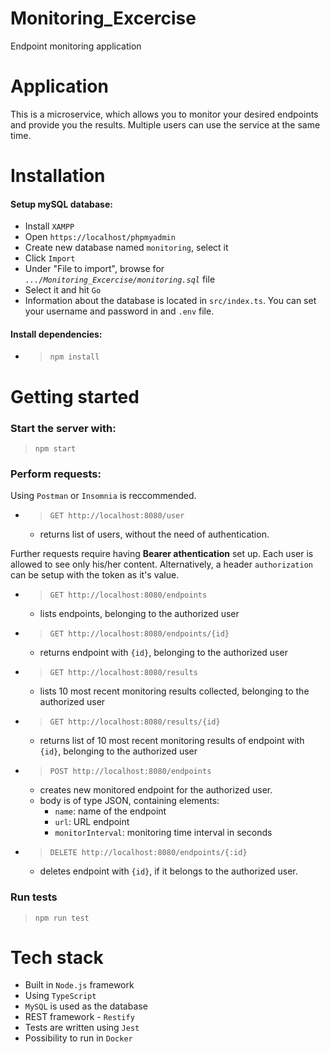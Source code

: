 # Monitoring_Excercise
Endpoint monitoring application

# Application

This is a  microservice, which allows you to monitor your desired endpoints and provide you the results. Multiple users can use the service at the same time.

# Installation

#### Setup mySQL database:
- Install `XAMPP`
- Open `https://localhost/phpmyadmin`
- Create new database named `monitoring`, select it
- Click `Import`
- Under "File to import", browse for *`.../Monitoring_Excercise/monitoring.sql`* file
- Select it and hit `Go`
- Information about the database is located in `src/index.ts`. You can set your username and password in and `.env` file.

#### Install dependencies:
- >`npm install`

# Getting started

### Start the server with:
>`npm start`

### Perform requests:

Using `Postman` or `Insomnia` is reccommended.

- >`GET http://localhost:8080/user`
    - returns list of users, without the need of authentication.

Further requests require having **Bearer athentication** set up. Each user is allowed to see only his/her content.
Alternatively, a header `authorization` can be setup with the token as it's value.
- >`GET http://localhost:8080/endpoints`
    - lists endpoints, belonging to the authorized user
- >`GET http://localhost:8080/endpoints/{id}`
    - returns endpoint with `{id}`, belonging to the authorized user
- >`GET http://localhost:8080/results`
    - lists 10 most recent monitoring results collected, belonging to the authorized user
- >`GET http://localhost:8080/results/{id}`
    - returns list of 10 most recent monitoring results of endpoint with `{id}`, belonging to the authorized user
- >`POST http://localhost:8080/endpoints`
    - creates new monitored endpoint for the authorized user.
    - body is of type JSON, containing elements:
        - `name`: name of the endpoint
        - `url`: URL endpoint
        - `monitorInterval`: monitoring time interval in seconds
- >`DELETE http://localhost:8080/endpoints/{:id}`
    - deletes endpoint with `{id}`, if it belongs to the authorized user.

### Run tests

>`npm run test`

# Tech stack

- Built in `Node.js` framework
- Using `TypeScript`
- `MySQL` is used as the database
- REST framework - `Restify`
- Tests are written using `Jest`
- Possibility to run in `Docker`





